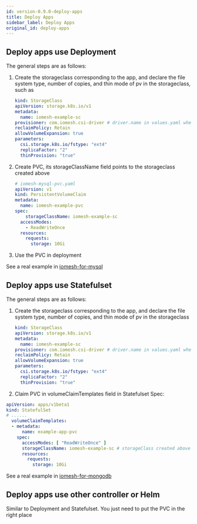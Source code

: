 ```yaml
---
id: version-0.9.0-deploy-apps
title: Deploy Apps
sidebar_label: Deploy Apps
original_id: deploy-apps
---
```


## Deploy apps use Deployment

The general steps are as follows:
1. Create the storageclass corresponding to the app, and declare the file system type, number of copies, and thin mode of pv in the storageclass, such as

   ```yaml
   kind: StorageClass
   apiVersion: storage.k8s.io/v1
   metadata:
     name: iomesh-example-sc
   provisioner: com.iomesh.csi-driver # driver.name in values.yaml when install IOMesh Cluster
   reclaimPolicy: Retain
   allowVolumeExpansion: true
   parameters:
     csi.storage.k8s.io/fstype: "ext4"
     replicaFactor: "2"
     thinProvision: "true"
   ```

2. Create PVC, its storageClassName field points to the storageclass created above

   ```yaml
   # iomesh-mysql-pvc.yaml
   apiVersion: v1
   kind: PersistentVolumeClaim
   metadata:
     name: iomesh-example-pvc
   spec:
       storageClassName: iomesh-example-sc
     accessModes:
       - ReadWriteOnce
     resources:
       requests:
         storage: 10Gi
   ```

3. Use the PVC in deployment

See a real example in [iomesh-for-mysql](http://iomesh.com/docs/stateful-applications/iomesh-for-mysql)

## Deploy apps use Statefulset

The general steps are as follows:

1. Create the storageclass corresponding to the app, and declare the file system type, number of copies, and thin mode of pv in the storageclass

   ```yaml
   kind: StorageClass
   apiVersion: storage.k8s.io/v1
   metadata:
     name: iomesh-example-sc
   provisioner: com.iomesh.csi-driver # driver.name in values.yaml when install IOMesh Cluster
   reclaimPolicy: Retain
   allowVolumeExpansion: true
   parameters:
     csi.storage.k8s.io/fstype: "ext4"
     replicaFactor: "2"
     thinProvision: "true"
   ```

2. Claim PVC in volumeClaimTemplates field in Statefulset Spec:

```yaml
apiVersion: apps/v1beta1
kind: StatefulSet
# ......
  volumeClaimTemplates:
  - metadata:
      name: example-app-pvc
    spec:
      accessModes: [ "ReadWriteOnce" ]
      storageClassName: iomesh-example-sc # storageClass created above
      resources:
        requests:
          storage: 10Gi
```

See a real example in [iomesh-for-mongodb](http://iomesh.com/docs/stateful-applications/iomesh-for-mongodb)



## Deploy apps use other controller or Helm

Similar to Deployment and Statefulset. You just need to put the PVC in the right place